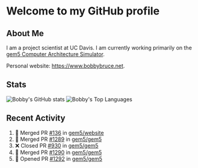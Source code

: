# Welcome to my GitHub profile

## About Me

I am a project scientist at UC Davis. I am currently working primarily on the [gem5 Computer Architecture Simulator](https://github.com/gem5).

Personal website: <https://www.bobbybruce.net>.

## Stats

![Bobby's GitHub stats](https://github-readme-stats.vercel.app/api?username=bobbyrbruce&show_icons=true&theme=responsive&include_all_commits=true&count_private=true&show=reviews&disable_animations=true)
![Bobby's Top Languages ](https://github-readme-stats.vercel.app/api/top-langs/?username=bobbyrbruce&layout=compact&theme=responsive&count_private=true&langs_count=10&disable_animations=true)

## Recent Activity

<!--START_SECTION:activity-->
1. 🎉 Merged PR [#136](https://github.com/gem5/website/pull/136) in [gem5/website](https://github.com/gem5/website)
2. 🎉 Merged PR [#1289](https://github.com/gem5/gem5/pull/1289) in [gem5/gem5](https://github.com/gem5/gem5)
3. ❌ Closed PR [#930](https://github.com/gem5/gem5/pull/930) in [gem5/gem5](https://github.com/gem5/gem5)
4. 🎉 Merged PR [#1290](https://github.com/gem5/gem5/pull/1290) in [gem5/gem5](https://github.com/gem5/gem5)
5. 💪 Opened PR [#1292](https://github.com/gem5/gem5/pull/1292) in [gem5/gem5](https://github.com/gem5/gem5)
<!--END_SECTION:activity-->
